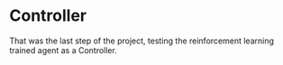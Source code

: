 # Controller

That was the last step of the project, testing the reinforcement learning trained agent as a Controller.
